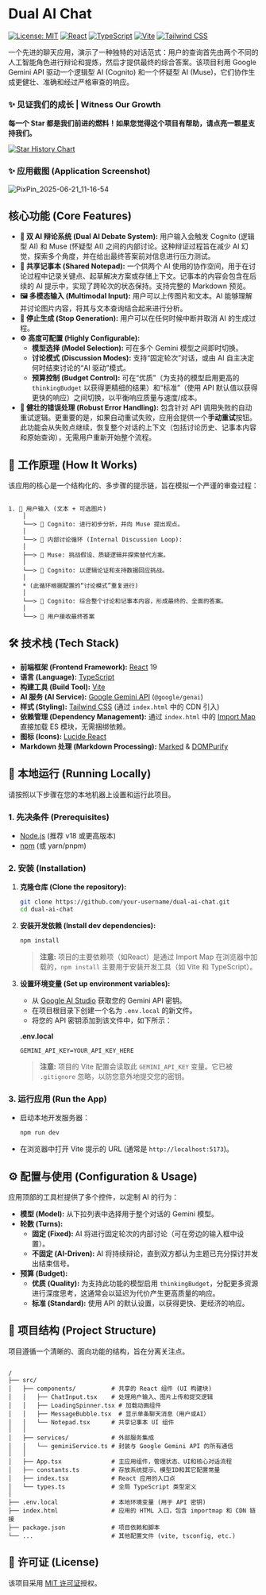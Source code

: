 # Dual AI Chat

[![License: MIT](https://img.shields.io/badge/License-MIT-yellow.svg)](https://opensource.org/licenses/MIT)
[![React](https://img.shields.io/badge/React-19-blue?logo=react)](https://react.dev/)
[![TypeScript](https://img.shields.io/badge/TypeScript-5.7-blue?logo=typescript)](https://www.typescriptlang.org/)
[![Vite](https://img.shields.io/badge/Vite-6.2-blue?logo=vite)](https://vitejs.dev/)
[![Tailwind CSS](https://img.shields.io/badge/Tailwind_CSS-3-blue?logo=tailwindcss)](https://tailwindcss.com/)

一个先进的聊天应用，演示了一种独特的对话范式：用户的查询首先由两个不同的人工智能角色进行辩论和提炼，然后才提供最终的综合答案。该项目利用 Google Gemini API 驱动一个逻辑型 AI (Cognito) 和一个怀疑型 AI (Muse)，它们协作生成更健壮、准确和经过严格审查的响应。

### ✨ 见证我们的成长 | Witness Our Growth

**每一个 Star 都是我们前进的燃料！如果您觉得这个项目有帮助，请点亮一颗星支持我们。**

[![Star History Chart](https://api.star-history.com/svg?repos=yeahhe365/Dual-AI-Chat&type=Date)](https://star-history.com/#yeahhe365/Dual-AI-Chat&Date)

### ✨ 应用截图 (Application Screenshot)

![PixPin_2025-06-21_11-16-54](https://github.com/user-attachments/assets/da49af58-274d-47b9-8ac0-7d8ea03cf642)

## 核心功能 (Core Features)

-   **🤖 双 AI 辩论系统 (Dual AI Debate System):** 用户输入会触发 Cognito (逻辑型 AI) 和 Muse (怀疑型 AI) 之间的内部讨论。这种辩证过程旨在减少 AI 幻觉，探索多个角度，并在给出最终答案前对信息进行压力测试。
-   **📝 共享记事本 (Shared Notepad):** 一个供两个 AI 使用的协作空间，用于在讨论过程中记录关键点、起草解决方案或存储上下文。记事本的内容会包含在后续的 AI 提示中，实现了跨轮次的状态保持。支持完整的 Markdown 预览。
-   **🖼️ 多模态输入 (Multimodal Input):** 用户可以上传图片和文本。AI 能够理解并讨论图片内容，将其与文本查询结合起来进行分析。
-   **🚫 停止生成 (Stop Generation):** 用户可以在任何时候中断并取消 AI 的生成过程。
-   **⚙️ 高度可配置 (Highly Configurable):**
    -   **模型选择 (Model Selection):** 可在多个 Gemini 模型之间即时切换。
    -   **讨论模式 (Discussion Modes):** 支持“固定轮次”对话，或由 AI 自主决定何时结束讨论的“AI 驱动”模式。
    -   **预算控制 (Budget Control):** 可在“优质”（为支持的模型启用更高的 `thinkingBudget` 以获得更精细的结果）和“标准”（使用 API 默认值以获得更快的响应）之间切换，以平衡响应质量与速度/成本。
-   **🔁 健壮的错误处理 (Robust Error Handling):** 包含针对 API 调用失败的自动重试逻辑。更重要的是，如果自动重试失败，应用会提供一个**手动重试**按钮。此功能会从失败点继续，恢复整个对话的上下文（包括讨论历史、记事本内容和原始查询），无需用户重新开始整个流程。

## 🤖 工作原理 (How It Works)

该应用的核心是一个结构化的、多步骤的提示链，旨在模拟一个严谨的审查过程：
```

1. 👤 用户输入 (文本 + 可选图片)
    │
    └──> 🤖 Cognito: 进行初步分析，并向 Muse 提出观点。
    │
    └──> 💬 内部讨论循环 (Internal Discussion Loop):
    │
    ├──> 🤖 Muse: 挑战假设、质疑逻辑并探索替代方案。
    │
    └──> 🤖 Cognito: 以逻辑论证和支持数据回应挑战。
    │
    * (此循环根据配置的“讨论模式”重复进行)
    │
    └──> 🤖 Cognito: 综合整个讨论和记事本内容，形成最终的、全面的答案。
    │
    └──> 👤 用户接收最终答案

```
## 🛠️ 技术栈 (Tech Stack)

-   **前端框架 (Frontend Framework):** [React](https://react.dev/) 19
-   **语言 (Language):** [TypeScript](https://www.typescriptlang.org/)
-   **构建工具 (Build Tool):** [Vite](https://vitejs.dev/)
-   **AI 服务 (AI Service):** [Google Gemini API](https://ai.google.dev/) (`@google/genai`)
-   **样式 (Styling):** [Tailwind CSS](https://tailwindcss.com/) (通过 `index.html` 中的 CDN 引入)
-   **依赖管理 (Dependency Management):** 通过 `index.html` 中的 [Import Map](https://developer.mozilla.org/en-US/docs/Web/HTML/Element/script/type/importmap) 直接加载 ES 模块，无需捆绑依赖。
-   **图标 (Icons):** [Lucide React](https://lucide.dev/)
-   **Markdown 处理 (Markdown Processing):** [Marked](https://marked.js.org/) & [DOMPurify](https://github.com/cure53/DOMPurify)

## 🚀 本地运行 (Running Locally)

请按照以下步骤在您的本地机器上设置和运行此项目。

### 1. 先决条件 (Prerequisites)

-   [Node.js](https://nodejs.org/) (推荐 v18 或更高版本)
-   [npm](https://www.npmjs.com/) (或 yarn/pnpm)

### 2. 安装 (Installation)

1.  **克隆仓库 (Clone the repository):**
    ```bash
    git clone https://github.com/your-username/dual-ai-chat.git
    cd dual-ai-chat
    ```

2.  **安装开发依赖 (Install dev dependencies):**
    ```bash
    npm install
    ```
    > **注意:** 项目的主要依赖项（如React）是通过 Import Map 在浏览器中加载的，`npm install` 主要用于安装开发工具（如 Vite 和 TypeScript）。

3.  **设置环境变量 (Set up environment variables):**
    -   从 [Google AI Studio](https://aistudio.google.com/app/apikey) 获取您的 Gemini API 密钥。
    -   在项目根目录下创建一个名为 `.env.local` 的新文件。
    -   将您的 API 密钥添加到该文件中，如下所示：

    **.env.local**
    ```
    GEMINI_API_KEY=YOUR_API_KEY_HERE
    ```
    > **注意:** 项目的 Vite 配置会读取此 `GEMINI_API_KEY` 变量。它已被 `.gitignore` 忽略，以防您意外地提交您的密钥。

### 3. 运行应用 (Run the App)

-   启动本地开发服务器：
    ```bash
    npm run dev
    ```
-   在浏览器中打开 Vite 提示的 URL (通常是 `http://localhost:5173`)。

## ⚙️ 配置与使用 (Configuration & Usage)

应用顶部的工具栏提供了多个控件，以定制 AI 的行为：

-   **模型 (Model):** 从下拉列表中选择用于整个对话的 Gemini 模型。
-   **轮数 (Turns):**
    -   **固定 (Fixed):** AI 将进行固定轮次的内部讨论（可在旁边的输入框中设置）。
    -   **不固定 (AI-Driven):** AI 将持续辩论，直到双方都认为主题已充分探讨并发出结束信号。
-   **预算 (Budget):**
    -   **优质 (Quality):** 为支持此功能的模型启用 `thinkingBudget`，分配更多资源进行深度思考，这通常会以延迟为代价产生更高质量的响应。
    -   **标准 (Standard):** 使用 API 的默认设置，以获得更快、更经济的响应。

## 📁 项目结构 (Project Structure)

项目遵循一个清晰的、面向功能的结构，旨在分离关注点。
```

/
├── src/
│   ├── components/          # 共享的 React 组件 (UI 构建块)
│   │   ├── ChatInput.tsx    # 处理用户输入、图片上传和提交逻辑
│   │   ├── LoadingSpinner.tsx # 加载动画组件
│   │   ├── MessageBubble.tsx  # 显示单条聊天消息（用户或AI）
│   │   └── Notepad.tsx      # 共享记事本 UI 组件
│   │
│   ├── services/            # 外部服务集成
│   │   └── geminiService.ts # 封装与 Google Gemini API 的所有通信
│   │
│   ├── App.tsx              # 主应用组件，管理状态、UI和核心对话流程
│   ├── constants.ts         # 存放系统提示、模型ID和其它配置常量
│   ├── index.tsx            # React 应用的入口点
│   └── types.ts             # 全局 TypeScript 类型定义
│
├── .env.local               # 本地环境变量 (用于 API 密钥)
├── index.html               # 应用的 HTML 入口，包含 importmap 和 CDN 链接
├── package.json             # 项目依赖和脚本
└── ...                      # 其他配置文件 (vite, tsconfig, etc.)

```
## 📄 许可证 (License)

该项目采用 [MIT 许可证](LICENSE)授权。
